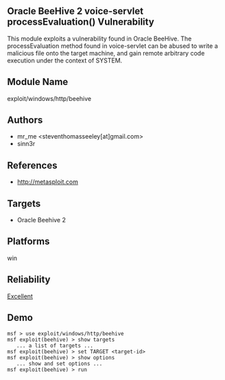 ## Oracle BeeHive 2 voice-servlet processEvaluation() Vulnerability

This module exploits a vulnerability found in Oracle 
BeeHive. The processEvaluation method found in voice-servlet 
can be abused to write a malicious file onto the target 
machine, and gain remote arbitrary code execution under the 
context of SYSTEM.


## Module Name
exploit/windows/http/beehive

## Authors
* mr_me <steventhomasseeley[at]gmail.com>
* sinn3r


## References
* http://metasploit.com



## Targets
* Oracle Beehive 2


## Platforms
win

## Reliability
[Excellent](https://github.com/rapid7/metasploit-framework/wiki/Exploit-Ranking)

## Demo

```
msf > use exploit/windows/http/beehive
msf exploit(beehive) > show targets
   ... a list of targets ...
msf exploit(beehive) > set TARGET <target-id>
msf exploit(beehive) > show options
   ... show and set options ...
msf exploit(beehive) > run
```
    
    